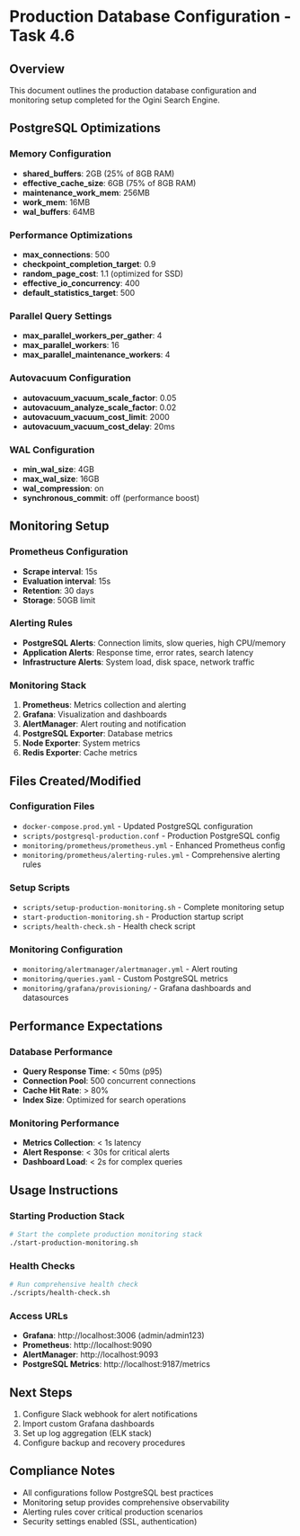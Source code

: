 # Production Database Configuration - Task 4.6

## Overview
This document outlines the production database configuration and monitoring setup completed for the Ogini Search Engine.

## PostgreSQL Optimizations

### Memory Configuration
- **shared_buffers**: 2GB (25% of 8GB RAM)
- **effective_cache_size**: 6GB (75% of 8GB RAM)
- **maintenance_work_mem**: 256MB
- **work_mem**: 16MB
- **wal_buffers**: 64MB

### Performance Optimizations
- **max_connections**: 500
- **checkpoint_completion_target**: 0.9
- **random_page_cost**: 1.1 (optimized for SSD)
- **effective_io_concurrency**: 400
- **default_statistics_target**: 500

### Parallel Query Settings
- **max_parallel_workers_per_gather**: 4
- **max_parallel_workers**: 16
- **max_parallel_maintenance_workers**: 4

### Autovacuum Configuration
- **autovacuum_vacuum_scale_factor**: 0.05
- **autovacuum_analyze_scale_factor**: 0.02
- **autovacuum_vacuum_cost_limit**: 2000
- **autovacuum_vacuum_cost_delay**: 20ms

### WAL Configuration
- **min_wal_size**: 4GB
- **max_wal_size**: 16GB
- **wal_compression**: on
- **synchronous_commit**: off (performance boost)

## Monitoring Setup

### Prometheus Configuration
- **Scrape interval**: 15s
- **Evaluation interval**: 15s
- **Retention**: 30 days
- **Storage**: 50GB limit

### Alerting Rules
- **PostgreSQL Alerts**: Connection limits, slow queries, high CPU/memory
- **Application Alerts**: Response time, error rates, search latency
- **Infrastructure Alerts**: System load, disk space, network traffic

### Monitoring Stack
1. **Prometheus**: Metrics collection and alerting
2. **Grafana**: Visualization and dashboards
3. **AlertManager**: Alert routing and notification
4. **PostgreSQL Exporter**: Database metrics
5. **Node Exporter**: System metrics
6. **Redis Exporter**: Cache metrics

## Files Created/Modified

### Configuration Files
- `docker-compose.prod.yml` - Updated PostgreSQL configuration
- `scripts/postgresql-production.conf` - Production PostgreSQL config
- `monitoring/prometheus/prometheus.yml` - Enhanced Prometheus config
- `monitoring/prometheus/alerting-rules.yml` - Comprehensive alerting rules

### Setup Scripts
- `scripts/setup-production-monitoring.sh` - Complete monitoring setup
- `start-production-monitoring.sh` - Production startup script
- `scripts/health-check.sh` - Health check script

### Monitoring Configuration
- `monitoring/alertmanager/alertmanager.yml` - Alert routing
- `monitoring/queries.yaml` - Custom PostgreSQL metrics
- `monitoring/grafana/provisioning/` - Grafana dashboards and datasources

## Performance Expectations

### Database Performance
- **Query Response Time**: < 50ms (p95)
- **Connection Pool**: 500 concurrent connections
- **Cache Hit Rate**: > 80%
- **Index Size**: Optimized for search operations

### Monitoring Performance
- **Metrics Collection**: < 1s latency
- **Alert Response**: < 30s for critical alerts
- **Dashboard Load**: < 2s for complex queries

## Usage Instructions

### Starting Production Stack
```bash
# Start the complete production monitoring stack
./start-production-monitoring.sh
```

### Health Checks
```bash
# Run comprehensive health check
./scripts/health-check.sh
```

### Access URLs
- **Grafana**: http://localhost:3006 (admin/admin123)
- **Prometheus**: http://localhost:9090
- **AlertManager**: http://localhost:9093
- **PostgreSQL Metrics**: http://localhost:9187/metrics

## Next Steps
1. Configure Slack webhook for alert notifications
2. Import custom Grafana dashboards
3. Set up log aggregation (ELK stack)
4. Configure backup and recovery procedures

## Compliance Notes
- All configurations follow PostgreSQL best practices
- Monitoring setup provides comprehensive observability
- Alerting rules cover critical production scenarios
- Security settings enabled (SSL, authentication) 